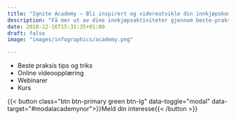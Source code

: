 ```yaml
---
title: "Ignite Academy – Bli inspirert og videreutvikle din innkjøpskompetanse "
description: "Få mer ut av dine innkjøpsaktiviteter gjennom beste-praksis-maler, online videoer og mer"
date: 2018-12-16T15:31:35+01:00
draft: false
image: "images/infographics/academy.png"

---
```


<ul class="fa-ul">
<li><span class="fa-li"><i class="fas fa-award" style="color: #31B096"></i></span>Beste praksis tips og triks</li>
<li><span class="fa-li"><i class="fas fa-play-circle" style="color: #31B096"></i></span>Online videoopplæring</li>
<li><span class="fa-li"><i class="fas fa-indent" style="color: #31B096"></i></span>Webinarer</li>
<li><span class="fa-li"><i class="fas fa-chalkboard-teacher" style="color: #31B096"></i></span>Kurs</li>
</ul>

{{< button class="btn btn-primary green btn-lg" data-toggle="modal" data-target="#modalacademynor">}}Meld din interesse{{< /button >}}

